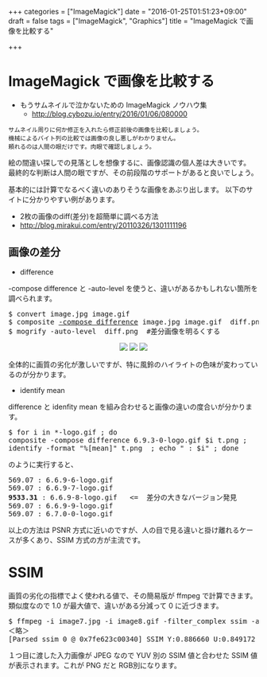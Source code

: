 +++
categories = ["ImageMagick"]
date = "2016-01-25T01:51:23+09:00"
draft = false
tags = ["ImageMagick", "Graphics"]
title = "ImageMagick で画像を比較する"

+++

# ImageMagick で画像を比較する

 * もうサムネイルで泣かないための ImageMagick ノウハウ集
   * http://blog.cybozu.io/entry/2016/01/06/080000

```
サムネイル周りに何か修正を入れたら修正前後の画像を比較しましょう。
機械によるバイト列の比較では画像の良し悪しがわかりません。
頼れるのは人間の眼だけです。肉眼で確認しましょう。
```

絵の間違い探しでの見落としを想像するに、画像認識の個人差は大きいです。
最終的な判断は人間の眼ですが、その前段階のサポートがあると良いでしょう。

基本的には計算でなるべく違いのありそうな画像をあぶり出します。
以下のサイトに分かりやすい例があります。

 * 2枚の画像のdiff(差分)を超簡単に調べる方法
  *  http://blog.mirakui.com/entry/20110326/1301111196

## 画像の差分

 * difference

-compose difference と -auto-level を使うと、違いがあるかもしれない箇所を調べられます。

<pre>
$ convert image.jpg image.gif
$ composite <u>-compose difference</u> image.jpg image.gif  diff.png
$ mogrify -auto-level  diff.png  #差分画像を明るくする
</pre>

<center> <img src="../image7p20.jpg" /> <img src="../image8p20.gif" /> <img src="../image9p20.png" /> </center>

全体的に画質の劣化が激しいですが、特に風鈴のハイライトの色味が変わっているのが分かります。

 * identify mean

difference と idenfity mean を組み合わせると画像の違いの度合いが分かります。

<pre>
$ for i in *-logo.gif ; do 
composite -compose difference 6.9.3-0-logo.gif $i t.png ;
identify -format "%[mean]" t.png  ; echo " : $i" ; done
</pre>
のように実行すると、
<pre>
569.07 : 6.6.9-6-logo.gif
569.07 : 6.6.9-7-logo.gif
<b>9533.31</b> : 6.6.9-8-logo.gif   <=  差分の大きなバージョン発見
569.07 : 6.6.9-9-logo.gif
569.07 : 6.7.0-0-logo.gif
</pre>

以上の方法は PSNR 方式に近いのですが、人の目で見る違いと掛け離れるケースが多くあり、SSIM 方式の方が主流です。

# SSIM

画質の劣化の指標でよく使われる値で、その簡易版が ffmpeg で計算できます。類似度なので 1.0 が最大値で、違いがある分減って 0 に近づきます。

<pre>
$ ffmpeg -i image7.jpg -i image8.gif -filter_complex ssim -an -f null -
＜略＞
[Parsed_ssim_0 @ 0x7fe623c00340] SSIM Y:0.886660 U:0.849172 V:0.840235 All:0.858689 (8.498241)
</pre>

１つ目に渡した入力画像が JPEG なので YUV 別の SSIM 値と合わせた SSIM 値が表示されます。これが PNG だと RGB別になります。
